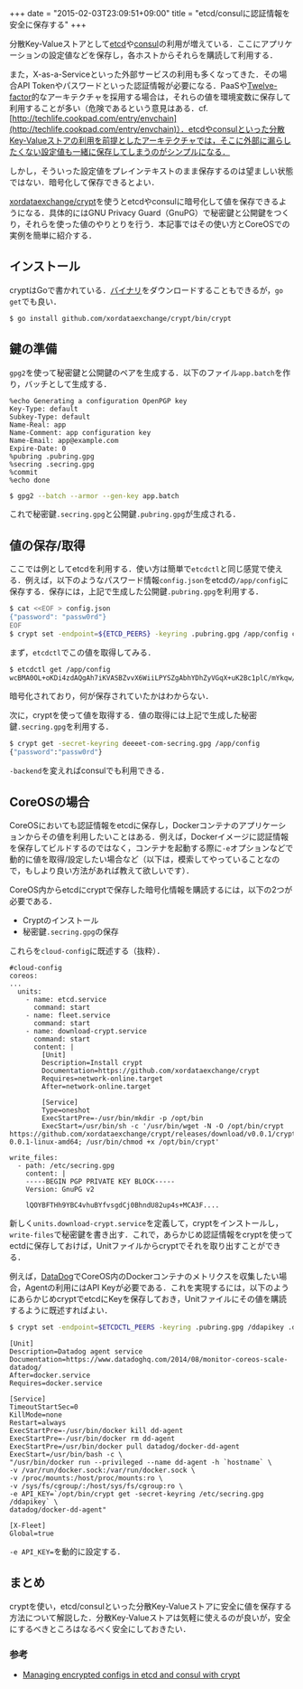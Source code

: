 +++
date = "2015-02-03T23:09:51+09:00"
title = "etcd/consulに認証情報を安全に保存する"
+++

分散Key-Valueストアとして[etcd](https://github.com/coreos/etcd)や[consul](https://hashicorp.com/blog/consul.html)の利用が増えている．ここにアプリケーションの設定値などを保存し，各ホストからそれらを購読して利用する．

また，X-as-a-Serviceといった外部サービスの利用も多くなってきた．その場合API Tokenやパスワードといった認証情報が必要になる．PaaSや[Twelve-factor](http://12factor.net/)的なアーキテクチャを採用する場合は，それらの値を環境変数に保存して利用することが多い（危険であるという意見はある．cf. [http://techlife.cookpad.com/entry/envchain](http://techlife.cookpad.com/entry/envchain)）．etcdやconsulといった分散Key-Valueストアの利用を前提としたアーキテクチャでは，そこに外部に漏らしたくない設定値も一緒に保存してしまうのがシンプルになる．

しかし，そういった設定値をプレインテキストのまま保存するのは望ましい状態ではない．暗号化して保存できるとよい．

[xordataexchange/crypt](https://github.com/xordataexchange/crypt)を使うとetcdやconsulに暗号化して値を保存できるようになる．具体的にはGNU Privacy Guard（GnuPG）で秘密鍵と公開鍵をつくり，それらを使った値のやりとりを行う．本記事ではその使い方とCoreOSでの実例を簡単に紹介する．

## インストール

cryptはGoで書かれている．[バイナリ](https://github.com/xordataexchange/crypt/releases)をダウンロードすることもできるが，`go get`でも良い．

```bash
$ go install github.com/xordataexchange/crypt/bin/crypt
```

## 鍵の準備

`gpg2`を使って秘密鍵と公開鍵のペアを生成する．以下のファイル`app.batch`を作り，バッチとして生成する．

```
%echo Generating a configuration OpenPGP key
Key-Type: default
Subkey-Type: default
Name-Real: app
Name-Comment: app configuration key
Name-Email: app@example.com
Expire-Date: 0
%pubring .pubring.gpg
%secring .secring.gpg
%commit
%echo done
```

```bash
$ gpg2 --batch --armor --gen-key app.batch
```

これで秘密鍵`.secring.gpg`と公開鍵`.pubring.gpg`が生成される．

## 値の保存/取得

ここでは例としてetcdを利用する．使い方は簡単で`etcdctl`と同じ感覚で使える．例えば，以下のようなパスワード情報`config.json`をetcdの`/app/config`に保存する．保存には，上記で生成した公開鍵`.pubring.gpg`を利用する．

```bash
$ cat <<EOF > config.json
{"password": "passw0rd"}
EOF
$ crypt set -endpoint=${ETCD_PEERS} -keyring .pubring.gpg /app/config config.json
```

まず，`etcdctl`でこの値を取得してみる．

```bash
$ etcdctl get /app/config
wcBMA0OL+oKDi4zdAQgAh7iKVASBZvvX6WiiLPYSZgAbhYDhZyVGqX+uK2Bc1plC/mYkqw/n3FXyL+ZC0ISdK9Hdqv6HpCthnMHmBCfhPAjV4DsrXKWO7TP0AY/TxUPMxX9sIiTzrLTJGb73134Z6l0z0Ocj2dEuhyAt5u3cucKkQb3CWGyuhM7C02aTeJoPjIkqi3agAizQn0uwcurSONpmCkArq33/Q3579iHZv42Xnr+1Dq4Ck
```

暗号化されており，何が保存されていたかはわからない．

次に，cryptを使って値を取得する．値の取得には上記で生成した秘密鍵`.secring.gpg`を利用する．

```bash
$ crypt get -secret-keyring deeeet-com-secring.gpg /app/config
{"password":"passw0rd"}
```

`-backend`を変えればconsulでも利用できる．

## CoreOSの場合

CoreOSにおいても認証情報をetcdに保存し，Dockerコンテナのアプリケーションからその値を利用したいことはある．例えば，Dockerイメージに認証情報を保存してビルドするのではなく，コンテナを起動する際に`-e`オプションなどで動的に値を取得/設定したい場合など（以下は，模索してやっていることなので，もしより良い方法があれば教えて欲しいです）．

CoreOS内からetcdにcryptで保存した暗号化情報を購読するには，以下の2つが必要である．

- Cryptのインストール
- 秘密鍵`.secring.gpg`の保存

これらを`cloud-config`に既述する（抜粋）．

```
#cloud-config
coreos:
...
  units:
    - name: etcd.service
      command: start
    - name: fleet.service
      command: start
    - name: download-crypt.service
      command: start
      content: |
        [Unit]
        Description=Install crypt
        Documentation=https://github.com/xordataexchange/crypt
        Requires=network-online.target
        After=network-online.target

        [Service]
        Type=oneshot
        ExecStartPre=-/usr/bin/mkdir -p /opt/bin
        ExecStart=/usr/bin/sh -c '/usr/bin/wget -N -O /opt/bin/crypt https://github.com/xordataexchange/crypt/releases/download/v0.0.1/crypt-0.0.1-linux-amd64; /usr/bin/chmod +x /opt/bin/crypt'

write_files:
  - path: /etc/secring.gpg
    content: |
    -----BEGIN PGP PRIVATE KEY BLOCK-----
    Version: GnuPG v2

    lQOYBFTHh9YBC4vhuBYfvsgdCj0BhndU82up4s+MCA3F....
```

新しく`units.download-crypt.service`を定義して，cryptをインストールし，`write-files`で秘密鍵を書き出す．これで，あらかじめ認証情報をcryptを使ってectdに保存しておけば，Unitファイルからcryptでそれを取り出すことができる．

例えば，[DataDog](https://www.datadoghq.com/)でCoreOS内のDockerコンテナのメトリクスを収集したい場合，Agentの利用にはAPI Keyが必要である．これを実現するには，以下のようにあらかじめcryptでetcdにKeyを保存しておき，Unitファイルにその値を購読するように既述すればよい．

```bash
$ crypt set -endpoint=$ETCDCTL_PEERS -keyring .pubring.gpg /ddapikey .ddapikey
```

```
[Unit]
Description=Datadog agent service
Documentation=https://www.datadoghq.com/2014/08/monitor-coreos-scale-datadog/
After=docker.service
Requires=docker.service

[Service]
TimeoutStartSec=0
KillMode=none
Restart=always
ExecStartPre=-/usr/bin/docker kill dd-agent
ExecStartPre=-/usr/bin/docker rm dd-agent
ExecStartPre=/usr/bin/docker pull datadog/docker-dd-agent
ExecStart=/usr/bin/bash -c \
"/usr/bin/docker run --privileged --name dd-agent -h `hostname` \
-v /var/run/docker.sock:/var/run/docker.sock \
-v /proc/mounts:/host/proc/mounts:ro \
-v /sys/fs/cgroup/:/host/sys/fs/cgroup:ro \
-e API_KEY=`/opt/bin/crypt get -secret-keyring /etc/secring.gpg /ddapikey` \
datadog/docker-dd-agent"

[X-Fleet]
Global=true
```

`-e API_KEY=`を動的に設定する．

## まとめ

cryptを使い，etcd/consulといった分散Key-Valueストアに安全に値を保存する方法について解説した．分散Key-Valueストアは気軽に使えるのが良いが，安全にするべきところはなるべく安全にしておきたい．

### 参考

- [Managing encrypted configs in etcd and consul with crypt](http://youtu.be/zYpqqfuGwW8)
